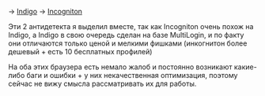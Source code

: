-> [Indigo](https://indigobrowser.com/)
-> [Incogniton](https://incogniton.com/)

Эти 2 антидетекта я выделил вместе, так как Incogniton очень похож на Indigo, а Indigo в свою очередь сделан на базе MultiLogin, и по факту они отличаются только ценой и мелкими фишками (инкогнитон более дешевый + есть 10 бесплатных профилей)

На оба этих браузера есть немало жалоб и постоянно возникают какие-либо баги и ошибки + у них некачественная оптимизация, поэтому сейчас не вижу смысла рассматривать их для работы.